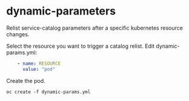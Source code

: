 # dynamic-parameters
Relist service-catalog parameters after a specific kubernetes resource changes.

Select the resource you want to trigger a catalog relist.
Edit dynamic-params.yml:
```yaml
    - name: RESOURCE
      value: "pod"
```

Create the pod.
```
oc create -f dynamic-params.yml
```
